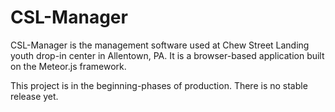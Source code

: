 CSL-Manager
===========

CSL-Manager is the management software used at Chew Street Landing youth drop-in center in Allentown, PA. It is a browser-based application built on the Meteor.js framework.

This project is in the beginning-phases of production. There is no stable release yet.
